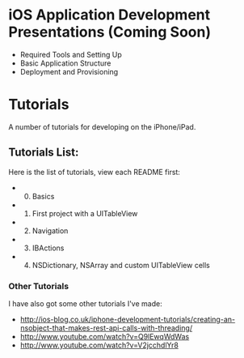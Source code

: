 # iOS Application Development Presentations (Coming Soon)

- Required Tools and Setting Up
- Basic Application Structure
- Deployment and Provisioning

# Tutorials

A number of tutorials for developing on the iPhone/iPad.

## Tutorials List:

Here is the list of tutorials, view each README first:

- 0. Basics
- 1. First project with a UITableView
- 2. Navigation
- 3. IBActions
- 4. NSDictionary, NSArray and custom UITableView cells

### Other Tutorials

I have also got some other tutorials I've made:

- http://ios-blog.co.uk/iphone-development-tutorials/creating-an-nsobject-that-makes-rest-api-calls-with-threading/
- http://www.youtube.com/watch?v=Q9lEwqWdWas
- http://www.youtube.com/watch?v=V2jcchdlYr8

